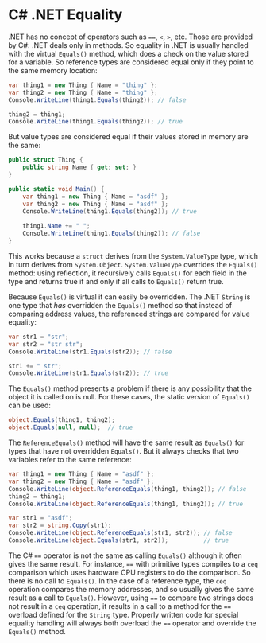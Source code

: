 # C# .NET Equality

.NET has no concept of operators such
as `==`, `<`, `>`, etc.  Those are 
provided by C#:  .NET deals only in 
methods.  So equality in .NET is usually
handled with the virtual `Equals()` 
method, which does a check on the value
stored for a variable.  So reference types
are considered equal only if they point
to the same memory location:

```csharp
var thing1 = new Thing { Name = "thing" };
var thing2 = new Thing { Name = "thing" };
Console.WriteLine(thing1.Equals(thing2)); // false

thing2 = thing1;
Console.WriteLine(thing1.Equals(thing2)); // true
```

But value types are considered equal
if their values stored in memory are 
the same:

```csharp
public struct Thing {
	public string Name { get; set; }
}

public static void Main() {
	var thing1 = new Thing { Name = "asdf" };
	var thing2 = new Thing { Name = "asdf" };
	Console.WriteLine(thing1.Equals(thing2)); // true
	
	thing1.Name += " ";
	Console.WriteLine(thing1.Equals(thing2)); // false
}
```

This works because a `struct` derives
from the `System.ValueType` type, which
in turn derives from `System.Object`.
`System.ValueType` overrides the `Equals()`
method:  using reflection, 
it recursively calls `Equals()` 
for each field in the type and returns
true if and only if all calls to `Equals()`
return true.

Because `Equals()` is virtual it can
easily be overridden.  The .NET `String`
is one type that *has* overridden the 
`Equals()` method so that instead of 
comparing address values, the referenced
strings are compared for value equality:

```csharp
var str1 = "str";
var str2 = "str str";
Console.WriteLine(str1.Equals(str2)); // false

str1 += " str";
Console.WriteLine(str1.Equals(str2)); // true
```

The `Equals()` method presents a problem
if there is any possibility that the 
object it is called on is null.  For
these cases, the static version of `Equals()`
can be used:

```csharp
object.Equals(thing1, thing2);
object.Equals(null, null);  // true
```

The `ReferenceEquals()` method will have 
the same result as `Equals()` for types
that have not overridden `Equals()`.  But
it always checks that two variables refer
to the same reference:

```csharp
var thing1 = new Thing { Name = "asdf" };
var thing2 = new Thing { Name = "asdf" };
Console.WriteLine(object.ReferenceEquals(thing1, thing2)); // false
thing2 = thing1;
Console.WriteLine(object.ReferenceEquals(thing1, thing2)); // true

var str1 = "asdf";
var str2 = string.Copy(str1);
Console.WriteLine(object.ReferenceEquals(str1, str2)); // false
Console.WriteLine(object.Equals(str1, str2));          // true
```

The C# `==` operator is not the same as
calling `Equals()` although it often gives
the same result.  For instance, `==` with 
primitive types compiles to a `ceq` comparison
which uses hardware CPU registers to do
the comparison.  So there is no call to 
`Equals()`.  In the case of a reference type,
the `ceq` operation compares the memory
addresses, and so usually gives the same
result as a call to `Equals()`.  However,
using `==` to compare two strings does not
result in a `ceq` operation, it results in
a call to a method for the `==` overload
defined for the `String` type.  Properly 
written code for special equality handling
will always both overload the `==` operator
and override the `Equals()` method.
 